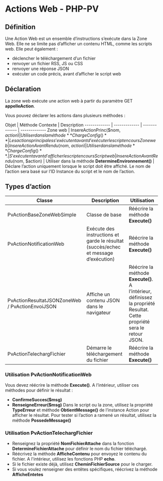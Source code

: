 # Actions Web - PHP-PV

## Définition

Une Action Web est un ensemble d’instructions s’exécute dans la Zone Web. Elle ne se limite pas d’afficher un contenu HTML, comme les scripts web.
Elle peut également :
- déclencher le téléchargement d’un fichier
- renvoyer un fichier RSS, JS ou CSS
- renvoyer une réponse JSON
- exécuter un code précis, avant d’afficher le script web

## Déclaration

La zone web exécute une action web à partir du paramètre GET **appelleAction**.

Vous pouvez déclarer les actions dans plusieurs méthodes :

Objet | Méthode	Contexte | Description
------------- | ------------- | ------------- | -------------
Zone web | InsereActionPrinc($nom, $action) | Utiliser dans la méthode **ChargeConfig()** | Les actions principales s’exécutent avant d’exécuter le script en cours
Zone web | InsereActionAvantRendu($nom, $action) | Utiliser dans la méthode **ChargeConfig()**. | S’exécutent avant d’afficher le script en cours
Script web | InsereActionAvantRendu($nom, $action) | Utiliser dans la méthode **DetermineEnvironnement()** | Déclare l’action uniquement lorsque le script doit être affiché. Le nom de l’action sera basé sur l’ID Instance du script et le nom de l’action.

## Types d’action

Classe | Description | Utilisation
------------- | ------------- | -------------
PvActionBaseZoneWebSimple | Classe de base | Réécrire la méthode **Execute()**
PvActionNotificationWeb | Exécute des instructions et garde le résultat (succès/echec et message d’exécution) | Réécrire la méthode **Execute()**
PvActionResultatJSONZoneWeb / PvActionEnvoiJSON | Affiche un contenu JSON dans le navigateur | Réécrire la méthode **Execute()**. A l’intérieur, définissez la propriété Resultat. Cette propriété sera le retour JSON.
PvActionTelechargFichier | Démarre le téléchargement du fichier | Réécrire la méthode **Execute()**

### Utilisation PvActionNotificationWeb

Vous devez réécrire la méthode **Execute()**. A l’intérieur, utiliser ces méthodes pour définir le résultat :
- **ConfirmeSucces($msg)**
- **RenseigneErreur($msg)**
Dans le script ou la zone, utilisez la propriété **TypeErreur** et méthode **ObtientMessage()** de l’instance Action pour afficher le résultat. Pour tester si l’action a ramené un résultat, utilisez la méthode **PossedeMessage()**

### Utilisation PvActionTelechargFichier

- Renseignez la propriété **NomFichierAttache** dans la fonction **DetermineFichierAttache** pour définir le nom du fichier téléchargé.
- Réécrivez la méthode **AfficheContenu** pour envoyez le contenu du fichier. A l'intérieur, utilisez les fonctions PHP **echo**.
- Si le fichier existe déjà, utilisez **CheminFichierSource** pour le charger.
- Si vous voulez renseigner des entêtes spécifiques, réécrivez la méthode **AfficheEntetes**